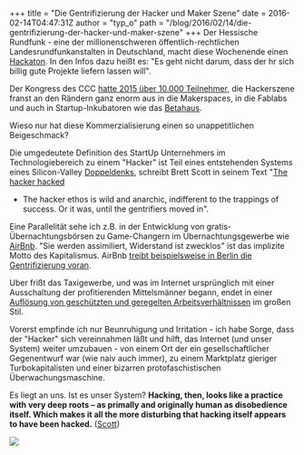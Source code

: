 +++
title = "Die Gentrifizierung der Hacker und Maker Szene"
date = 2016-02-14T04:47:31Z
author = "typ_o"
path = "/blog/2016/02/14/die-gentrifizierung-der-hacker-und-maker-szene"
+++
Der Hessische Rundfunk - eine der millionenschweren
öffentlich-rechtlichen Landesrundfunkanstalten in Deutschland, macht
diese Wochenende einen
[Hackaton](http://hessenschau.de/gesellschaft/1-hr-hackathon,hackathon-102.html).
In den Infos dazu heißt es: "Es geht nicht darum, dass der hr sich
billig gute Projekte liefern lassen will".

Der Kongress des CCC [hatte 2015 über 10.000
Teilnehmer](https://de.wikipedia.org/wiki/Chaos_Communication_Congress#Kongress-Mottos_und_Veranstaltungsorte_1984_bis_heute),
die Hackerszene franst an den Rändern ganz enorm aus in die Makerspaces,
in die Fablabs und auch in Startup-Inkubatoren wie das
[Betahaus](http://www.betahaus.com/berlin/).

Wieso nur hat diese Kommerzialisierung einen so unappetitlichen
Beigeschmack?

Die umgedeutete Definition des StartUp Unternehmers im
Technologiebereich zu einem "Hacker" ist Teil eines entstehenden Systems
eines Silicon-Valley
[Doppeldenks](https://de.wikipedia.org/wiki/Doppeldenk), schreibt Brett
Scott in seinem Text "[The hacker
hacked](https://aeon.co/essays/how-yuppies-hacked-the-original-hacker-ethos)
- The hacker ethos is wild and anarchic, indifferent to the trappings of
success. Or it was, until the gentrifiers moved in".

Eine Parallelität sehe ich z.B. in der Entwicklung von
gratis-Übernachtungsbörsen zu Game-Changern im Übernachtungsgewerbe wie
[AirBnb](http://www.zeit.de/2012/34/Airbnb-Wohnungsvermietung-Nathan-Blecharczyk/komplettansicht).
"Sie werden assimiliert, Widerstand ist zwecklos" ist das implizite
Motto des Kapitalismus. AirBnb [treibt beispielsweise in Berlin die
Gentrifizierung
voran](http://www.faz.net/aktuell/wirtschaft/immobilien/im-wrangelkiez-zeigt-sich-wie-airbnb-kreuzberg-verhoekert-13319651.html).

Uber frißt das Taxigewerbe, und was im Internet ursprünglich mit einer
Ausschaltung der profitierenden Mittelsmänner begann, endet in einer
[Auflösung von geschützten und geregelten
Arbeitsverhältnissen](http://www.spiegel.de/spiegel/vorab/verkehrsminister-uber-bedroht-den-rechtsstaat-a-991453.html)
im großen Stil.

Vorerst empfinde ich nur Beunruhigung und Irritation - ich habe Sorge,
dass der "Hacker" sich vereinnahmen läßt und hilft, das Internet (und
unser System) weiter umzubauen - von einem Ort der ein
gesellschaftlicher Gegenentwurf war (wie naiv auch immer), zu einem
Marktplatz gieriger Turbokapitalisten und einer bizarren
protofaschistischen Überwachungsmaschine.

Es liegt an uns. Ist es unser System? **Hacking, then, looks like a
practice with very deep roots – as primally and originally human as
disobedience itself. Which makes it all the more disturbing that hacking
itself appears to have been hacked.**
([Scott](https://aeon.co/essays/how-yuppies-hacked-the-original-hacker-ethos))

![](https://flipdot.org/blog/uploads/18c3-logo-tastatur-stern.jpg)
